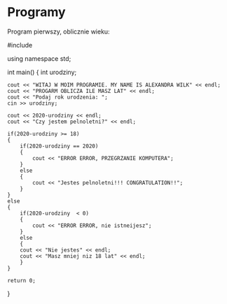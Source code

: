 # Programy
Program pierwszy, oblicznie wieku:

#include <iostream>


using namespace std;

int main()
{
    int urodziny;
    
    cout << "WITAJ W MOIM PROGRAMIE. MY NAME IS ALEXANDRA WILK" << endl;
    cout << "PROGARM OBLICZA ILE MASZ LAT" << endl;
    cout << "Podaj rok urodzenia: ";
    cin >> urodziny;
    
    cout << 2020-urodziny << endl;
    cout << "Czy jestem pelnoletni?" << endl;
    
    if(2020-urodziny >= 18)
    {
        if(2020-urodziny == 2020)
        {
            cout << "ERROR ERROR, PRZEGRZANIE KOMPUTERA";
        }
        else
        {
            cout << "Jestes pelnoletni!!! CONGRATULATION!!";
        }
    }
    else
    {
        if(2020-urodziny  < 0)
        {
            cout << "ERROR ERROR, nie istneijesz";
        }
        else
        {
        cout << "Nie jestes" << endl;
        cout << "Masz mniej niz 18 lat" << endl;
        }
    }

    return 0;
}
